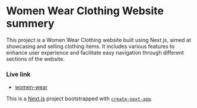 # Women Wear Clothing Website summery

This project is a Women Wear Clothing website built using Next.js, aimed at showcasing and selling clothing items. It includes various features to enhance user experience and facilitate easy navigation through different sections of the website.

### Live link

- [women-wear](https://women-wear-client.vercel.app/)

This is a [Next.js](https://nextjs.org/) project bootstrapped with [`create-next-app`](https://github.com/vercel/next.js/tree/canary/packages/create-next-app).
